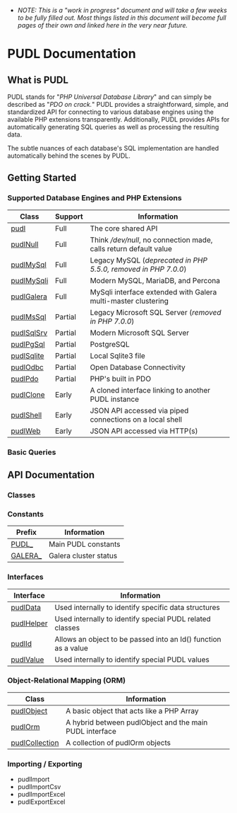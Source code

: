 * _NOTE: This is a "work in progress" document and will take a few weeks to be fully filled out. Most things listed in this document will become full pages of their own and linked here in the very near future._

# PUDL Documentation

## What is PUDL
PUDL stands for "_PHP Universal Database Library_" and can simply be described as "_PDO on crack._" PUDL provides a straightforward, simple, and standardized API for connecting to various database engines using the available PHP extensions transparently. Additionally, PUDL provides APIs for automatically generating SQL queries as well as processing the resulting data.

The subtle nuances of each database's SQL implementation are handled automatically behind the scenes by PUDL.

## Getting Started

### Supported Database Engines and PHP Extensions
Class							| Support	| Information
--------------------------------|-----------|------------
[pudl](pudl/pudl.md)			| Full		| The core shared API
[pudlNull](null/null.md)		| Full		| Think _/dev/null_, no connection made, calls return default value
[pudlMySql](mysql/mysql.md)		| Full		| Legacy MySQL (_deprecated in PHP 5.5.0, removed in PHP 7.0.0_)
[pudlMySqli](mysql/mysqli.md)	| Full		| Modern MySQL, MariaDB, and Percona
[pudlGalera](mysql/galera.md)	| Full		| MySqli interface extended with Galera multi-master clustering
[pudlMsSql](mssql/mssql.md)		| Partial	| Legacy Microsoft SQL Server (_removed in PHP 7.0.0_)
[pudlSqlSrv](mssql/sqlsrv.md)	| Partial	| Modern Microsoft SQL Server
[pudlPgSql](pgsql/pgsql.md)		| Partial	| PostgreSQL
[pudlSqlite](sqlite/sqlite.md)	| Partial	| Local Sqlite3 file
[pudlOdbc](odbc/odbc.md)		| Partial	| Open Database Connectivity
[pudlPdo](pdo/pdo.md)			| Partial	| PHP's built in PDO
[pudlClone](sql/clone.md)		| Early		| A cloned interface linking to another PUDL instance
[pudlShell](sql/shell.md)		| Early		| JSON API accessed via piped connections on a local shell
[pudlWeb](sql/web.md)			| Early		| JSON API accessed via HTTP(s)

### Basic Queries



## API Documentation


### Classes


### Constants
Prefix								| Information
------------------------------------|------------
[PUDL_](constants/pudl.md)			| Main PUDL constants
[GALERA_](constants/galera.md)		| Galera cluster status


### Interfaces
Interface							| Information
------------------------------------|------------
[pudlData](pudlData)				| Used internally to identify specific data structures
[pudlHelper](pudlHelper)			| Used internally to identify special PUDL related classes
[pudlId](pudlId)					| Allows an object to be passed into an Id() function as a value
[pudlValue](pudlValue)				| Used internally to identify special PUDL values


### Object-Relational Mapping (ORM)
Class								| Information
------------------------------------|------------
[pudlObject](pudlObject)			| A basic object that acts like a PHP Array
[pudlOrm](pudlOrm)					| A hybrid between pudlObject and the main PUDL interface
[pudlCollection](pudlCollection)	| A collection of pudlOrm objects


### Importing / Exporting
* pudlImport
* pudlImportCsv
* pudlImportExcel
* pudlExportExcel
